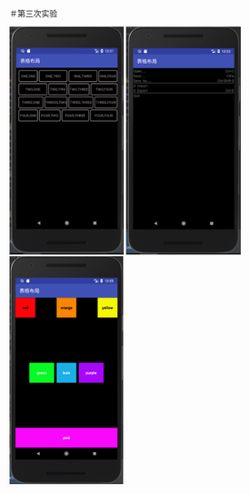 ＃第三次实验


<img src="https://github.com/chaozhankai/AS-product/blob/master/text3/text3/app/xianxingbuju.png" height="400" alt="Screenshot"/>


<img src="https://github.com/chaozhankai/AS-product/blob/master/text3/text3/app/biaogebuju.png" height="400" alt="Screenshot"/>


<img src="https://github.com/chaozhankai/AS-product/blob/master/text3/text3/app/xiangduibuju.png" height="400" alt="Screenshot"/>
